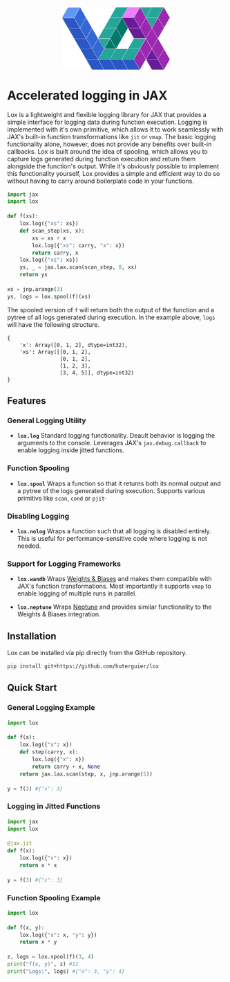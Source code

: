 <div align="center">
    <img src="https://github.com/huterguier/lox/blob/main/images/lox3.png" width="250">
</div>

# Accelerated logging in JAX

Lox is a lightweight and flexible logging library for JAX that provides a simple interface for logging data during function execution.
Logging is implemented with it's own primitive, which allows it to work seamlessly with JAX's built-in function transformations like `jit` or `vmap`.
The basic logging functionality alone, however, does not provide any benefits over built-in callbacks.
Lox is built around the idea of spooling, which allows you to capture logs generated during function execution and return them alongside the function's output.
While it's obviously possible to implement this functionality yourself, Lox provides a simple and efficient way to do so without having to carry around boilerplate code in your functions.

```python
import jax
import lox

def f(xs):
    lox.log({"xs": xs})
    def scan_step(xs, x):
        xs = xs + x
        lox.log({"xs": carry, "x": x})
        return carry, x
    lox.log({"xs": xs})
    ys, _ = jax.lax.scan(scan_step, 0, xs)
    return ys

xs = jnp.arange(3)
ys, logs = lox.spool(f)(xs)
```
The spooled version of `f` will return both the output of the function and a pytree of all logs generated during execution.
In the example above, `logs` will have the following structure.
```
{
    'x': Array([0, 1, 2], dtype=int32), 
    'xs': Array([[0, 1, 2],
                 [0, 1, 2],
                 [1, 2, 3],
                 [3, 4, 5]], dtype=int32)
}
```

## Features

### General Logging Utility
- **`lox.log`**
  Standard logging functionality. Deault behavior is logging the arguments to the console.
  Leverages JAX's `jax.debug.callback` to enable logging inside jitted functions.

### Function Spooling
- **`lox.spool`**
  Wraps a function so that it returns both its normal output and a pytree of the logs generated during execution.
  Supports various primitivs like `scan`, `cond` or `pjit`·

### Disabling Logging
- **`lox.nolog`**
  Wraps a function such that all logging is disabled entirely.
  This is useful for performance-sensitive code where logging is not needed.

### Support for Logging Frameworks
- **`lox.wandb`**
  Wraps [Weights & Biases](https://wandb.ai/) and makes them compatible with JAX's function transformations.
  Most importantly it supports `vmap` to enable logging of multiple runs in parallel.

- **`lox.neptune`**
  Wraps [Neptune](https://neptune.ai/) and provides similar functionality to the Weights & Biases integration.

## Installation

Lox can be installed via pip directly from the GitHub repository.

```bash
pip install git+https://github.com/huterguier/lox
```

## Quick Start

### General Logging Example

```python
import lox

def f(x):
    lox.log({"x": x})
    def step(carry, x):
        lox.log({"x": x})
        return carry + x, None
    return jax.lax.scan(step, x, jnp.arange(5))

y = f(3) #{"x": 3}
```

### Logging in Jitted Functions

```python
import jax
import lox

@jax.jit
def f(x):
    lox.log({"x": x})
    return x * x

y = f(3) #{"x": 3}
```

### Function Spooling Example

```python
import lox

def f(x, y):
    lox.log({"x": x, "y": y})
    return x * y

z, logs = lox.spool(f)(3, 4)
print("f(x, y)", z) #12
print("Logs:", logs) #{"x": 3, "y": 4}
```
